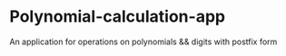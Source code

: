 # Polynomial-calculation-app
An application for operations on polynomials && digits with postfix form
